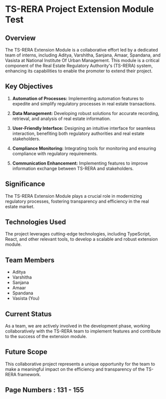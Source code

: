 # TS-RERA Project Extension Module Test

## Overview
The TS-RERA Extension Module is a collaborative effort led by a dedicated team of interns, including Aditya, Varshitha, Sanjana, Amaar, Spandana, and Vasista at National Institute Of Urban Management. This module is a critical component of the Real Estate Regulatory Authority's (TS-RERA) system, enhancing its capabilities to enable the promoter to extend their project.

## Key Objectives
1. **Automation of Processes:** Implementing automation features to expedite and simplify regulatory processes in real estate transactions.
   
2. **Data Management:** Developing robust solutions for accurate recording, retrieval, and analysis of real estate information.

3. **User-Friendly Interface:** Designing an intuitive interface for seamless interaction, benefiting both regulatory authorities and real estate stakeholders.

4. **Compliance Monitoring:** Integrating tools for monitoring and ensuring compliance with regulatory requirements.

5. **Communication Enhancement:** Implementing features to improve information exchange between TS-RERA and stakeholders.

## Significance
The TS-RERA Extension Module plays a crucial role in modernizing regulatory processes, fostering transparency and efficiency in the real estate market.

## Technologies Used
The project leverages cutting-edge technologies, including TypeScript, React, and other relevant tools, to develop a scalable and robust extension module.

## Team Members
- Aditya
- Varshitha
- Sanjana
- Amaar
- Spandana
- Vasista (You)

## Current Status
As a team, we are actively involved in the development phase, working collaboratively with the TS-RERA team to implement features and contribute to the success of the extension module.

## Future Scope

This collaborative project represents a unique opportunity for the team to make a meaningful impact on the efficiency and transparency of the TS-RERA framework.


## Page Numbers : 131 - 155